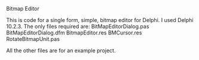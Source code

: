 Bitmap Editor

This is code for a single form, simple, bitmap editor for Delphi.  I used Delphi 10.2.3. 
The only files required are:
BitMapEditorDialog.pas
BitMapEditorDialog.dfm
BitmapEditor.res
BMCursor.res
RotateBitmapUnit.pas

All the other files are for an example project.

